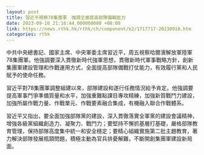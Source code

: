 ```yaml
---
layout: post
title: 習近平視察78集團軍　強調全面提高部隊備戰能力
date: 2023-09-10 21:16:44.000000000 +08:00
link: https://news.rthk.hk/rthk/ch/component/k2/1717717-20230910.htm
categories: rthk
---
```


中共中央總書記、國家主席、中央軍委主席習近平，周五視察哈爾濱解放軍陸軍78集團軍。他強調要深入貫徹新時代強軍思想，貫徹新時代軍事戰略方針，創新集團軍建設管理和作戰運用方式，全面提高部隊備戰打仗能力，有效履行黨和人民賦予的使命任務。

習近平對78集團軍調整組建以來，部隊建設和遂行任務情況給予肯定。他強調要提高軍事鬥爭準備質量和水平，加強重難點課目專攻精練，加強新質戰鬥力建設，加強所屬作戰力量、作戰單元、作戰要素融合集成，有機融入聯合作戰體系。

習近平又指出，要全面加強部隊黨的建設，深入貫徹落實全軍黨的建設會議精神，增強各級黨組織創造力、凝聚力、戰鬥力；要堅持不懈抓基層打基礎，嚴格部隊教育管理，保持部隊高度集中統一和安全穩定；要精心組織實施第二批主題教育，著力解決部隊發展瓶頸問題，積極主動為官兵排憂解難，不斷開創集團軍建設新局面。

